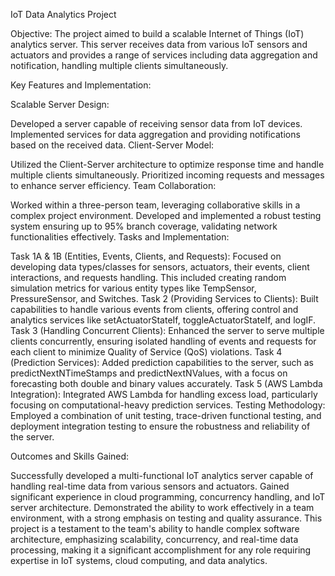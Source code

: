IoT Data Analytics Project

Objective:
The project aimed to build a scalable Internet of Things (IoT) analytics server. This server receives data from various IoT sensors and actuators and provides a range of services including data aggregation and notification, handling multiple clients simultaneously.

Key Features and Implementation:

Scalable Server Design:

Developed a server capable of receiving sensor data from IoT devices.
Implemented services for data aggregation and providing notifications based on the received data.
Client-Server Model:

Utilized the Client-Server architecture to optimize response time and handle multiple clients simultaneously.
Prioritized incoming requests and messages to enhance server efficiency.
Team Collaboration:

Worked within a three-person team, leveraging collaborative skills in a complex project environment.
Developed and implemented a robust testing system ensuring up to 95% branch coverage, validating network functionalities effectively.
Tasks and Implementation:

Task 1A & 1B (Entities, Events, Clients, and Requests): Focused on developing data types/classes for sensors, actuators, their events, client interactions, and requests handling. This included creating random simulation metrics for various entity types like TempSensor, PressureSensor, and Switches.
Task 2 (Providing Services to Clients): Built capabilities to handle various events from clients, offering control and analytics services like setActuatorStateIf, toggleActuatorStateIf, and logIF.
Task 3 (Handling Concurrent Clients): Enhanced the server to serve multiple clients concurrently, ensuring isolated handling of events and requests for each client to minimize Quality of Service (QoS) violations.
Task 4 (Prediction Services): Added prediction capabilities to the server, such as predictNextNTimeStamps and predictNextNValues, with a focus on forecasting both double and binary values accurately.
Task 5 (AWS Lambda Integration): Integrated AWS Lambda for handling excess load, particularly focusing on computational-heavy prediction services.
Testing Methodology:
Employed a combination of unit testing, trace-driven functional testing, and deployment integration testing to ensure the robustness and reliability of the server.

Outcomes and Skills Gained:

Successfully developed a multi-functional IoT analytics server capable of handling real-time data from various sensors and actuators.
Gained significant experience in cloud programming, concurrency handling, and IoT server architecture.
Demonstrated the ability to work effectively in a team environment, with a strong emphasis on testing and quality assurance.
This project is a testament to the team's ability to handle complex software architecture, emphasizing scalability, concurrency, and real-time data processing, making it a significant accomplishment for any role requiring expertise in IoT systems, cloud computing, and data analytics.
